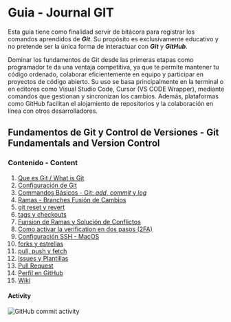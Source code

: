 # Guia - Journal GIT

Esta guía tiene como finalidad servir de bitácora para registrar los comandos aprendidos de **_Git_**. Su propósito es exclusivamente educativo y no pretende ser la única forma de interactuar con **_Git_** y **_GitHub_**.

Dominar los fundamentos de Git desde las primeras etapas como programador te da una ventaja competitiva, ya que te permite mantener tu código ordenado, colaborar eficientemente en equipo y participar en proyectos de código abierto. Su uso se basa principalmente en la terminal o en editores como Visual Studio Code, Cursor (VS CODE Wrapper), mediante comandos que gestionan y sincronizan los cambios. Además, plataformas como GitHub facilitan el alojamiento de repositorios y la colaboración en línea con otros desarrolladores.

## Fundamentos de Git y Control de Versiones - Git Fundamentals and Version Control

### Contenido - Content

1. [Que es Git / What is Git](fundamentos_git.md)
2. [Configuración de Git](git_config.md)
3. [Commandos Básicos - Git: _add_, _commit_ y _log_](comandos_basicos.md)
4. [Ramas - Branches Fusión de Cambios](branches.md)
5. [git reset y revert](git_reset_y_revert.md)
6. [tags y checkouts](tags.md)
7. [Funsion de Ramas y Solución de Conflictos](fusion_de_ramas_conflictos.md)
8. [Como activar la verification en dos pasos (2FA)](2fA.md)
9. [Configuración SSH - MacOS](Configuracion_SSH_Mac.md)
10. [forks y estrellas](forks_estrellas_github.md)
11. [pull, push y fetch](pull_push_fetch.md)
12. [Issues y Plantillas](issues.md)
13. [Pull Request](pull_request.md)
14. [Perfil en GitHub](perfil-github.md)
15. [Wiki](wiki.md)

#### Activity

![GitHub commit activity](https://img.shields.io/github/commit-activity/m/jxvargs/git_journal)
